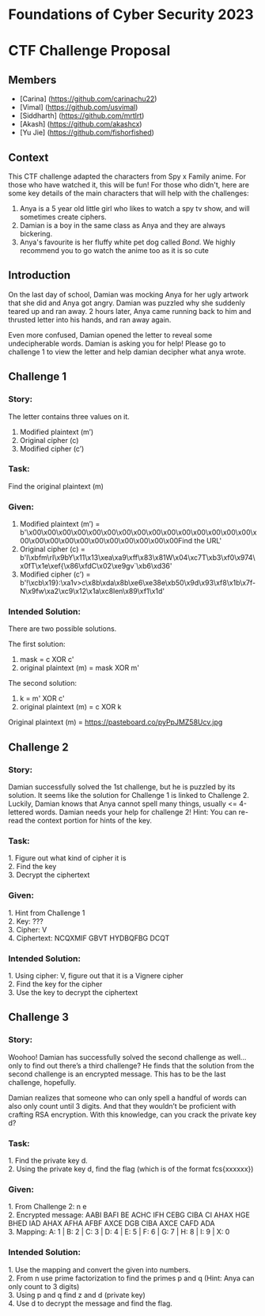# Foundations of Cyber Security 2023 
# CTF Challenge Proposal 
## Members
- [Carina] (https://github.com/carinachu22)
- [Vimal] (https://github.com/usvimal)
- [Siddharth] (https://github.com/mrtlrt)
- [Akash] (https://github.com/akashcx)
- [Yu Jie] (https://github.com/fishorfished)

## Context 
This CTF challenge adapted the characters from Spy x Family anime. For those who have watched it, this will be fun! 
For those who didn't, here are some key details of the main characters that will help with the challenges: 
1. Anya is a 5 year old little girl who likes to watch a spy tv show, and will sometimes create ciphers.
2. Damian is a boy in the same class as Anya and they are always bickering. 
3. Anya's favourite is her fluffy white pet dog called _Bond_. 
We highly recommend you to go watch the anime too as it is so cute 

## Introduction 
On the last day of school, Damian was mocking Anya for her ugly artwork that she did and Anya got angry. Damian was puzzled why she suddenly teared up and ran away. 2 hours later, Anya came running back to him and thrusted letter into his hands, and ran away again. 

Even more confused, Damian opened the letter to reveal some undecipherable words. Damian is asking you for help! Please go to challenge 1 to view the letter and help damian decipher what anya wrote. 
## Challenge 1
### Story:
The letter contains three values on it. 
1. Modified plaintext (m’) 
2. Original cipher (c) 
3. Modified cipher (c’) 

### Task:
Find the original plaintext (m)

### Given:
1. Modified plaintext (m’)  = b'\x00\x00\x00\x00\x00\x00\x00\x00\x00\x00\x00\x00\x00\x00\x00\x00\x00\x00\x00\x00\x00\x00\x00\x00\x00\x00Find the URL'
2. Original cipher (c) = b'I\xbfm\rI\x9bY\x11\x13\xea\xa9\xff\x83\x81W\x04\xc7T\xb3\xf0\x974\x0fT\x1e\xef{\x86\xfdC\x02\xe9gv`\xb6\xd36' 
3. Modified cipher (c’) = b'!\xcb\x19}:\xa1v>c\x8b\xda\x8b\xe6\xe38e\xb50\x9d\x93\xf8\x1b\x7f-N\x9fw\xa2\xc9\x12\x1a\xc8len\x89\xf1\x1d' 

### Intended Solution:
There are two possible solutions. 

The first solution: 
1. mask = c XOR c'
2. original plaintext (m) = mask XOR m'

The second solution: 
1. k = m' XOR c'
2. original plaintext (m) = c XOR k 

Original plaintext (m) = https://pasteboard.co/pyPpJMZ58Ucv.jpg 

## Challenge 2
<h3><b>Story:</b></h3>
Damian successfully solved the 1st challenge, but he is puzzled by its solution. It seems like the solution for Challenge 1 is linked to Challenge 2. Luckily, Damian knows that Anya cannot spell many things, usually <= 4-lettered words. Damian needs your help for challenge 2! Hint: You can re-read the context portion for hints of the key.

<h3><b>Task:</b></h3>
1. Figure out what kind of cipher it is <br />
2. Find the key <br />
3. Decrypt the ciphertext

<h3><b>Given:</b></h3>
1. Hint from Challenge 1 <br />
2. Key: ??? <br />
3. Cipher: V <br />
4. Ciphertext: NCQXMIF GBVT HYDBQFBG DCQT <br />

<h3><b>Intended Solution:</b></h3>
1. Using cipher: V, figure out that it is a Vignere cipher <br />
2. Find the key for the cipher <br />
3. Use the key to decrypt the ciphertext <br />

## Challenge 3 
<h3><b>Story:</b></h3>
Woohoo! Damian has successfully solved the second challenge as well…only to find out there’s a third challenge? He finds that the solution from the second challenge is an encrypted message. This has to be the last challenge, hopefully. 

Damian realizes that someone who can only spell a handful of words can also only count until 3 digits. And that they wouldn’t be proficient with crafting RSA encryption. With this knowledge, can you crack the private key d?


<h3><b>Task:</b></h3>
1. Find the private key d. <br />
2. Using the private key d, find the flag (which is of the format fcs{xxxxxx})<br />

<h3><b>Given:</b></h3>
1. From Challenge 2: n e  <br/>
2. Encrypted message: AABI BAFI BE ACHC IFH CEBG CIBA CI AHAX HGE BHED IAD AHAX AFHA AFBF AXCE DGB CIBA AXCE CAFD ADA <br/>
3. Mapping: A: 1 | B: 2 | C: 3 | D: 4 | E: 5 | F: 6 | G: 7 | H: 8 | I: 9 | X: 0 <br/>

<h3><b>Intended Solution:</b></h3>
1. Use the mapping and convert the given into numbers. <br/>
2. From n use prime factorization to find the primes p and q (Hint: Anya can only count to 3 digits) <br/>
3. Using p and q find z and d (private key) <br/>
4. Use d to decrypt the message and find the flag. <br/>
